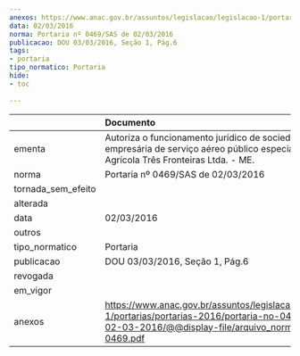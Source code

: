 ```yaml
---
anexos: https://www.anac.gov.br/assuntos/legislacao/legislacao-1/portarias/portarias-2016/portaria-no-0469-sas-de-02-03-2016/@@display-file/arquivo_norma/PA2016-0469.pdf
data: 02/03/2016
norma: Portaria nº 0469/SAS de 02/03/2016
publicacao: DOU 03/03/2016, Seção 1, Pág.6
tags:
- portaria
tipo_normatico: Portaria
hide: 
- toc 
 
---
```


|                    | Documento                                                                                                                                                         |
|:-------------------|:------------------------------------------------------------------------------------------------------------------------------------------------------------------|
| ementa             | Autoriza o funcionamento jurídico de sociedade empresária de serviço aéreo público especializado -Aero Agrícola Três Fronteiras Ltda. - ME.                       |
| norma              | Portaria nº 0469/SAS de 02/03/2016                                                                                                                                |
| tornada_sem_efeito |                                                                                                                                                                   |
| alterada           |                                                                                                                                                                   |
| data               | 02/03/2016                                                                                                                                                        |
| outros             |                                                                                                                                                                   |
| tipo_normatico     | Portaria                                                                                                                                                          |
| publicacao         | DOU 03/03/2016, Seção 1, Pág.6                                                                                                                                    |
| revogada           |                                                                                                                                                                   |
| em_vigor           |                                                                                                                                                                   |
| anexos             | https://www.anac.gov.br/assuntos/legislacao/legislacao-1/portarias/portarias-2016/portaria-no-0469-sas-de-02-03-2016/@@display-file/arquivo_norma/PA2016-0469.pdf |